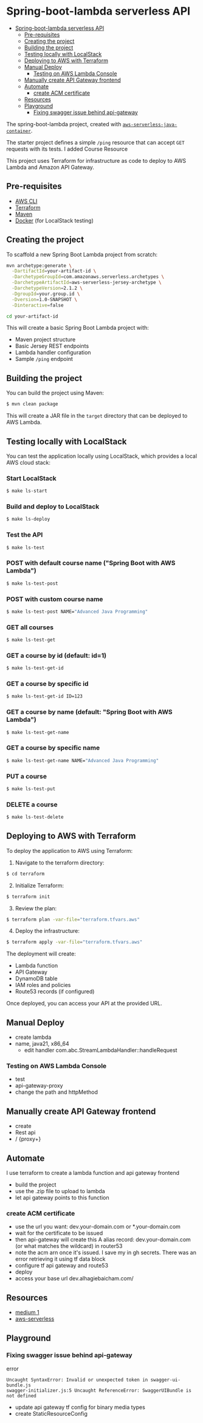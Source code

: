 # Spring-boot-lambda serverless API

- [Spring-boot-lambda serverless API](#spring-boot-lambda-serverless-api)
  - [Pre-requisites](#pre-requisites)
  - [Creating the project](#creating-the-project)
  - [Building the project](#building-the-project)
  - [Testing locally with LocalStack](#testing-locally-with-localstack)
  - [Deploying to AWS with Terraform](#deploying-to-aws-with-terraform)
  - [Manual Deploy](#manual-deploy)
    - [Testing on AWS Lambda Console](#testing-on-aws-lambda-console)
  - [Manually create API Gateway frontend](#manually-create-api-gateway-frontend)
  - [Automate](#automate)
    - [create ACM certificate](#create-acm-certificate)
  - [Resources](#resources)
  - [Playground](#playground)
    - [Fixing swagger issue behind api-gateway](#fixing-swagger-issue-behind-api-gateway)


The spring-boot-lambda project, created with [`aws-serverless-java-container`](https://github.com/aws/serverless-java-container).

The starter project defines a simple `/ping` resource that can accept `GET` requests with its tests.
I added Course Resource

This project uses Terraform for infrastructure as code to deploy to AWS Lambda and Amazon API Gateway.

## Pre-requisites
* [AWS CLI](https://aws.amazon.com/cli/)
* [Terraform](https://www.terraform.io/)
* [Maven](https://maven.apache.org/)
* [Docker](https://www.docker.com/) (for LocalStack testing)

## Creating the project

To scaffold a new Spring Boot Lambda project from scratch:

```bash
mvn archetype:generate \
  -DartifactId=your-artifact-id \
  -DarchetypeGroupId=com.amazonaws.serverless.archetypes \
  -DarchetypeArtifactId=aws-serverless-jersey-archetype \
  -DarchetypeVersion=2.1.2 \
  -DgroupId=your.group.id \
  -Dversion=1.0-SNAPSHOT \
  -Dinteractive=false
```

```bash
cd your-artifact-id
```

This will create a basic Spring Boot Lambda project with:
- Maven project structure
- Basic Jersey REST endpoints
- Lambda handler configuration
- Sample `/ping` endpoint

## Building the project
You can build the project using Maven:

```bash
$ mvn clean package
```

This will create a JAR file in the `target` directory that can be deployed to AWS Lambda.

## Testing locally with LocalStack

You can test the application locally using LocalStack, which provides a local AWS cloud stack:

### Start LocalStack

```bash
$ make ls-start
```

### Build and deploy to LocalStack

```bash
$ make ls-deploy
```

### Test the API

```bash
$ make ls-test
```

### POST with default course name ("Spring Boot with AWS Lambda")

```bash
$ make ls-test-post
```

### POST with custom course name

```bash
$ make ls-test-post NAME="Advanced Java Programming"
```

### GET all courses

```bash
$ make ls-test-get
```

### GET a course by id (default: id=1)

```bash
$ make ls-test-get-id
```

### GET a course by specific id

```bash
$ make ls-test-get-id ID=123
```

### GET a course by name (default: "Spring Boot with AWS Lambda")

```bash
$ make ls-test-get-name
```

### GET a course by specific name

```bash
$ make ls-test-get-name NAME="Advanced Java Programming"
```

### PUT a course

```bash
$ make ls-test-put
```

### DELETE a course

```bash
$ make ls-test-delete
```

## Deploying to AWS with Terraform

To deploy the application to AWS using Terraform:

1. Navigate to the terraform directory:
```bash
$ cd terraform
```

2. Initialize Terraform:
```bash
$ terraform init
```

3. Review the plan:
```bash
$ terraform plan -var-file="terraform.tfvars.aws"
```

4. Deploy the infrastructure:
```bash
$ terraform apply -var-file="terraform.tfvars.aws"
```

The deployment will create:
- Lambda function
- API Gateway
- DynamoDB table
- IAM roles and policies
- Route53 records (if configured)

Once deployed, you can access your API at the provided URL.

## Manual Deploy

- create lambda
- name, java21, x86_64
  - edit handler com.abc.StreamLambdaHandler::handleRequest

### Testing on AWS Lambda Console

- test
- api-gateway-proxy
- change the path and httpMethod

## Manually create API Gateway frontend

- create
- Rest api
- / {proxy+}

## Automate

I use terraform to create a lambda function and api gateway frontend

- build the project
- use the .zip file to upload to lambda
- let api gateway points to this function

### create ACM certificate

- use the url you want: dev.your-domain.com or *.your-domain.com
- wait for the certificate to be issued
- then api-gateway will create this A alias record: dev.your-domain.com (or what matches the wildcard) in router53
- note the acm arn once it's issued. I save my in gh secrets. There was an error retrieving it using tf data block
- configure tf api gateway and route53
- deploy
- access your base url dev.alhagiebaicham.com/

## Resources

- [medium 1](https://medium.com/@javatechie/deploying-spring-boot-applications-to-aws-lambda-with-api-gateway-ae5c810008e5)
- [aws-serverless](https://github.com/aws/serverless-java-container)

## Playground

### Fixing swagger issue behind api-gateway

error

```text
Uncaught SyntaxError: Invalid or unexpected token in swagger-ui-bundle.js
swagger-initializer.js:5 Uncaught ReferenceError: SwaggerUIBundle is not defined
```

- update api gateway tf config for binary media types
- create StaticResourceConfig
